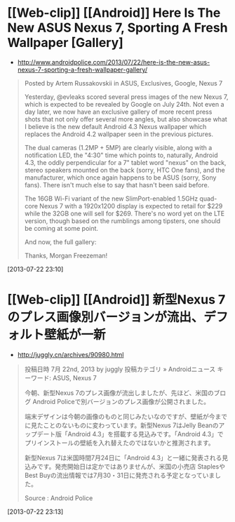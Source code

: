 # [[Web-clip]] [[Android]] Here Is The New ASUS Nexus 7, Sporting A Fresh Wallpaper [Gallery]

* <http://www.androidpolice.com/2013/07/22/here-is-the-new-asus-nexus-7-sporting-a-fresh-wallpaper-gallery/>

> Posted by Artem Russakovskii in ASUS, Exclusives, Google, Nexus 7
> 
> Yesterday, @evleaks scored several press images of the new Nexus 7, which is expected to be revealed by Google on July 24th. Not even a day later, we now have an exclusive gallery of more recent press shots that not only offer several more angles, but also showcase what I believe is the new default Android 4.3 Nexus wallpaper which replaces the Android 4.2 wallpaper seen in the previous pictures.
> 
> The dual cameras (1.2MP + 5MP) are clearly visible, along with a notification LED, the "4:30" time which points to, naturally, Android 4.3, the oddly perpendicular for a 7" tablet word "nexus" on the back, stereo speakers mounted on the back (sorry, HTC One fans), and the manufacturer, which once again happens to be ASUS (sorry, Sony fans). There isn't much else to say that hasn't been said before.
> 
> The 16GB Wi-Fi variant of the new SlimPort-enabled 1.5GHz quad-core Nexus 7 with a 1920x1200 display is expected to retail for $229 while the 32GB one will sell for $269. There's no word yet on the LTE version, though based on the rumblings among tipsters, one should be coming at some point.
> 
> And now, the full gallery:
> 
> Thanks, Morgan Freezeman!

[2013-07-22 23:10] 

# [[Web-clip]] [[Android]] 新型Nexus 7のプレス画像別バージョンが流出、デフォルト壁紙が一新

* <http://juggly.cn/archives/90980.html>

> 投稿日時 7月 22nd, 2013 by juggly 投稿カテゴリ » Androidニュース
> キーワード: ASUS, Nexus 7
> 
> 今朝、新型Nexus 7のプレス画像が流出しましたが、先ほど、米国のブログ Android Policeで別バージョンのプレス画像が公開されました。
> 
> 端末デザインは今朝の画像のものと同じみたいなのですが、壁紙が今までに見たことのないものに変わっています。新型Nexus 7はJelly Beanのアップデート版「Android 4.3」を搭載する見込みです。「Android 4.3」でプリインストールの壁紙を入れ替えたのではないかと推測されます。
> 
> 新型Nexus 7は米国時間7月24日に「Android 4.3」と一緒に発表される見込みです。発売開始日は定かではありませんが、米国の小売店 StaplesやBest Buyの流出情報では7月30・31日に発売される予定となっていました。
> 
> Source : Android Police

[2013-07-22 23:13] 

